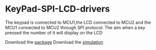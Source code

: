 # KeyPad-SPI-LCD-drivers
The keypad is connected to MCU1,the LCD connected to MCU2 and the MCU1 connected to MCU2 through SPI protocol: The aim when a key pressed the number of it will display on the LCD

Download the [package](https://github.com/BeshoyAnwar/SPI-LCD-KeyPad-drivers/archive/master.zip)
Download the [simulation](https://github.com/BeshoyAnwar/SPI-LCD-KeyPad-drivers/raw/master/SPI-LCD-KeyPad-drivers.pdsprj)
